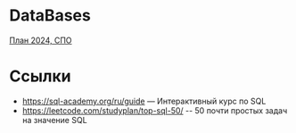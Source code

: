 # DataBases

[План 2024, СПО](plans/plan2024.md)


# Ссылки
- https://sql-academy.org/ru/guide — Интерактивный курс по SQL
- https://leetcode.com/studyplan/top-sql-50/ -- 50 почти простых задач на значение  SQL